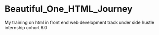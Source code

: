 # Beautiful_One_HTML_Journey
My training on html in front end web development track under side hustle internship cohort 6.0
